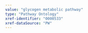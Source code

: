 ```yaml
---
value: "glycogen metabolic pathway"
type: "Pathway Ontology"
xref-identifier: "0000533"
xref-dataSource: "PW"
---
```

